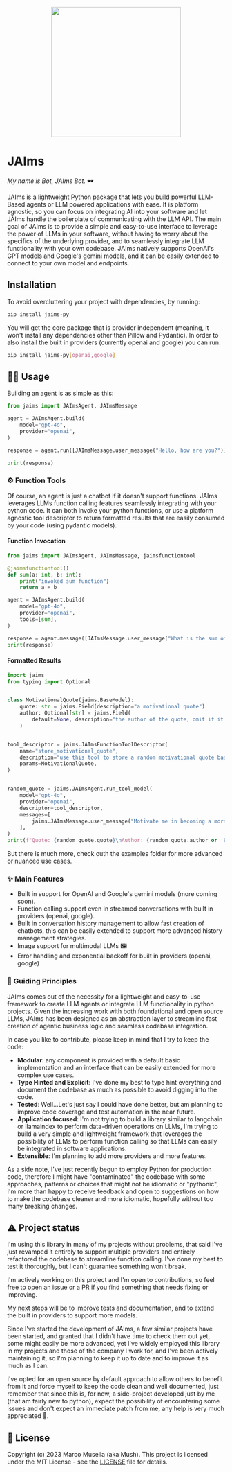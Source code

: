 <p align="center">
    <img width="300" src="https://github.com/dev-mush/jaims-py/assets/669003/5c53381f-25b5-4141-bcd2-7457863eafb9" >
</p>


# JAIms 

_My name is Bot, JAIms Bot._ 🕶️

JAIms is a lightweight Python package that lets you build powerful LLM-Based agents or LLM powered applications with ease. It is platform agnostic, so you can focus on integrating AI into your software and let JAIms handle the boilerplate of communicating with the LLM API. 
The main goal of JAIms is to provide a simple and easy-to-use interface to leverage the power of LLMs in your software, without having to worry about the specifics of the underlying provider, and to seamlessly integrate LLM functionality with your own codebase.
JAIms natively supports OpenAI's GPT models and Google's gemini models, and it can be easily extended to connect to your own model and endpoints.

## Installation

To avoid overcluttering your project with dependencies, by running:

```bash
pip install jaims-py
```

You will get the core package that is provider independent (meaning, it won't install any dependencies other than Pillow and Pydantic). In order to also install the built in providers (currently openai and google) you can run:

```bash
pip install jaims-py[openai,google]
```

## 👨‍💻 Usage

Building an agent is as simple as this:

```python
from jaims import JAImsAgent, JAImsMessage

agent = JAImsAgent.build(
    model="gpt-4o",
    provider="openai",
)

response = agent.run([JAImsMessage.user_message("Hello, how are you?")])

print(response)
```

### ⚙️ Function Tools

Of course, an agent is just a chatbot if it doesn't support functions. JAIms leverages LLMs function calling features seamlessly integrating with your python code.
It can both invoke your python functions, or use a platform agnostic tool descriptor to return formatted results that are easily consumed by your code (using pydantic models).

#### Function Invocation

```python
from jaims import JAImsAgent, JAImsMessage, jaimsfunctiontool

@jaimsfunctiontool()
def sum(a: int, b: int):
    print("invoked sum function")
    return a + b

agent = JAImsAgent.build(
    model="gpt-4o",
    provider="openai",
    tools=[sum],
)

response = agent.message([JAImsMessage.user_message("What is the sum of 42 and 420?")])
print(response)
```

#### Formatted Results

```python
import jaims
from typing import Optional


class MotivationalQuote(jaims.BaseModel):
    quote: str = jaims.Field(description="a motivational quote")
    author: Optional[str] = jaims.Field(
        default=None, description="the author of the quote, omit if it's your own"
    )


tool_descriptor = jaims.JAImsFunctionToolDescriptor(
    name="store_motivational_quote",
    description="use this tool to store a random motivational quote based on user's preferences",
    params=MotivationalQuote,
)


random_quote = jaims.JAImsAgent.run_tool_model(
    model="gpt-4o",
    provider="openai",
    descriptor=tool_descriptor,
    messages=[
        jaims.JAImsMessage.user_message("Motivate me in becoming a morning person.")
    ],
)
print(f"Quote: {random_quote.quote}\nAuthor: {random_quote.author or 'By an AI Poet'}")
```

But there is much more, check outh the examples folder for more advanced or nuanced use cases.

### ✨ Main Features

- Built in support for OpenAI and Google's gemini models (more coming soon).
- Function calling support even in streamed conversations with built in providers (openai, google).
- Built in conversation history management to allow fast creation of chatbots, this can be easily extended to support more advanced history management strategies.
- Image support for multimodal LLMs 🖼️
- Error handling and exponential backoff for built in providers (openai, google)

### 🧠 Guiding Principles

JAIms comes out of the necessity for a lightweight and easy-to-use framework to create LLM agents or integrate LLM functionality in python projects. Given the increasing work with both foundational and open source LLMs, JAIms has been designed as an abstraction layer to streamline fast creation of agentic business logic and seamless codebase integration.

In case you like to contribute, please keep in mind that I try to keep the code:

- **Modular**: any component is provided with a default basic implementation and an interface that can be easily extended for more complex use cases.
- **Type Hinted and Explicit**: I've done my best to type hint everything and document the codebase as much as possible to avoid digging into the code.
- **Tested**: Well...Let's just say I could have done better, but am planning to improve code coverage and test automation in the near future.
- **Application focused**: I'm not trying to build a library similar to langchain or llamaindex to perform data-driven operations on LLMs, I'm trying to build a very simple and lightweight framework that leverages the possibility of LLMs to perform function calling so that LLMs can easily be integrated in software applications.
- **Extensible**: I'm planning to add more providers and more features.

As a side note, I've just recently begun to employ Python for production code, therefore I might have "contaminated" the codebase with some approaches, patterns or choices that might not be idiomatic or "pythonic", I'm more than happy to receive feedback and open to suggestions on how to make the codebase cleaner and more idiomatic, hopefully without too many breaking changes.

## ⚠️ Project status

I'm using this library in many of my projects without problems, that said I've just revamped it entirely to support multiple providers and entirely refactored the codebase to streamline function calling. I've done my best to test it thoroughly, but I can't guarantee something won't break.

I'm actively working on this project and I'm open to contributions, so feel free to open an issue or a PR if you find something that needs fixing or improving.

My [next steps](docs/roadmap.md#-next---high-priority) will be to improve tests and documentation, and to extend the built in providers to support more models.

Since I've started the development of JAIms, a few similar projects have been started, and granted that I didn't have time to check them out yet, some might easily be more advanced, yet I've widely employed this library in my projects and those of the company I work for, and I've been actively maintaining it, so I'm planning to keep it up to date and to improve it as much as I can.

I've opted for an open source by default approach to allow others to benefit from it and force myself to keep the code clean and well documented, just remember that since this is, for now, a side-project developed just by me (that am fairly new to python), expect the possibility of encountering some issues and don't expect an immediate patch from me, any help is very much appreciated 🤗.


## 📝 License

Copyright (c) 2023 Marco Musella (aka Mush). This project is licensed under the MIT License - see the [LICENSE](LICENSE) file for details.
